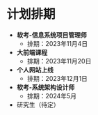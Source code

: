 # 计划排期

- **软考-信息系统项目管理师**
  - 排期：2023年11月4日
- **大前端课程**
  - 排期：2023年11月20日
- **个人网站上线**
  - 排期：2023年12月1日
- **软考-系统架构设计师**
  - 排期：2024年5月
- 研究生（待定）
